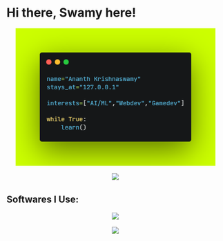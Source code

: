 # Hi there, Swamy here!

<p align="center">
  <img src="carbon.png">
</p>

<p align="center">
<img src="https://github-readme-stats.vercel.app/api?username=ananth-swamy&show_icons=true&text_color=00b3d6&title_color=00b3d6&icon_color=00b3d6&bg_color=000000&hide_border=true">
</p>

## Softwares I Use:

<p align="center">
<img src="https://skillicons.dev/icons?i=py,html,css,js,qt,bash,powershell,mysql,linux,md,arduino,raspberrypi,netlify,neovim,vim,vscode&perline=4">
</p>

<p align="center">
<img src="https://github-readme-stats.vercel.app/api/top-langs/?username=ananth-swamy&text_color=00b3d6&title_color=00b3d6&icon_color=00b3d6&bg_color=000000&hide_border=true&layout=compact&langs_count=6">
</p>
